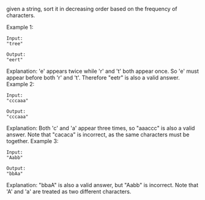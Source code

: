 given a string, sort it in decreasing order based on the frequency of characters.

Example 1:
```
Input:
"tree"

Output:
"eert"
```
Explanation:
'e' appears twice while 'r' and 't' both appear once.
So 'e' must appear before both 'r' and 't'. Therefore "eetr" is also a valid answer.
Example 2:
```
Input:
"cccaaa"

Output:
"cccaaa"
```
Explanation:
Both 'c' and 'a' appear three times, so "aaaccc" is also a valid answer.
Note that "cacaca" is incorrect, as the same characters must be together.
Example 3:
```
Input:
"Aabb"

Output:
"bbAa"
```
Explanation:
"bbaA" is also a valid answer, but "Aabb" is incorrect.
Note that 'A' and 'a' are treated as two different characters.
